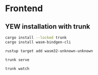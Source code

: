 # Frontend

## YEW installation with trunk

```sh
cargo install --locked trunk
cargo install wasm-bindgen-cli
```

```sh
rustup target add wasm32-unknown-unknown
```

```sh
trunk serve
```

```sh
trunk watch
```